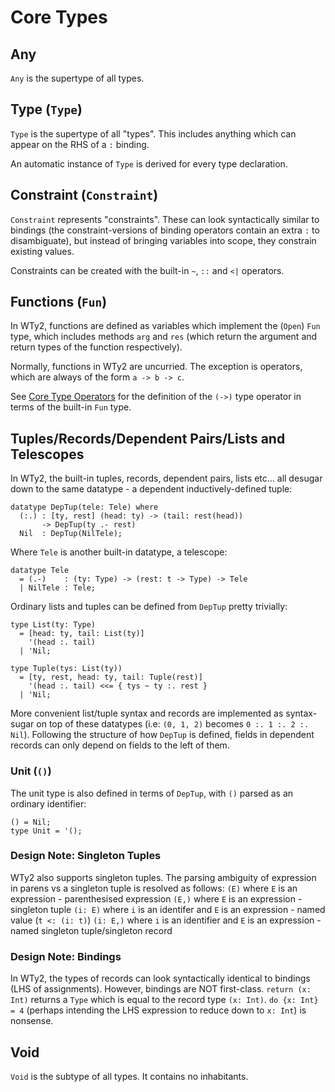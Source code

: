 # Core Types

## Any

`Any` is the supertype of all types.

## Type (`Type`)

`Type` is the supertype of all "types". This includes anything which can appear on the RHS of a `:` binding.

An automatic instance of `Type` is derived for every type declaration.

## Constraint (`Constraint`)

`Constraint` represents "constraints". These can look syntactically similar to bindings (the constraint-versions of binding operators contain an extra `:` to disambiguate), but instead of bringing variables into scope, they constrain existing values.

Constraints can be created with the built-in `~`, `::` and `<|` operators.

## Functions (`Fun`)

In WTy2, functions are defined as variables which implement the (`Open`) `Fun` type, which includes methods `arg` and `res` (which return the argument and return types of the function respectively).

Normally, functions in WTy2 are uncurried. The exception is operators, which are always of the form `a -> b -> c`.

See [Core Type Operators](./arrows.md) for the definition of the `(->)` type operator in terms of the built-in `Fun` type.

## Tuples/Records/Dependent Pairs/Lists and Telescopes

In WTy2, the built-in tuples, records, dependent pairs, lists etc... all desugar down to the same datatype - a dependent inductively-defined tuple:

```WTy2
datatype DepTup(tele: Tele) where
  (:.) : [ty, rest] (head: ty) -> (tail: rest(head))
       -> DepTup(ty .- rest)
  Nil  : DepTup(NilTele);
```

Where `Tele` is another built-in datatype, a telescope:

```WTy2
datatype Tele
  = (.-)    : (ty: Type) -> (rest: t -> Type) -> Tele
  | NilTele : Tele;
```

Ordinary lists and tuples can be defined from `DepTup` pretty trivially:

```WTy2
type List(ty: Type)
  = [head: ty, tail: List(ty)]
    '(head :. tail)
  | 'Nil;

type Tuple(tys: List(ty))
  = [ty, rest, head: ty, tail: Tuple(rest)]
    '(head :. tail) <<= { tys ~ ty :. rest }
  | 'Nil;
```

More convenient list/tuple syntax and records are implemented as syntax-sugar on top of these datatypes (i.e: `(0, 1, 2)` becomes `0 :. 1 :. 2 :. Nil`). Following the structure of how `DepTup` is defined, fields in dependent records can only depend on fields to the left of them.

### Unit (`()`)

The unit type is also defined in terms of `DepTup`, with `()` parsed as an ordinary identifier:

```
() = Nil;
type Unit = '();
```

### Design Note: Singleton Tuples

WTy2 also supports singleton tuples. The parsing ambiguity of expression in parens vs a singleton tuple is resolved as follows:
`(E)` where `E` is an expression - parenthesised expression
`(E,)` where `E` is an expression - singleton tuple
`(i: E)` where `i` is an identifer and `E` is an expression - named value (`t <: (i: t)`)
`(i: E,)` where `i` is an identifier and `E` is an expression - named singleton tuple/singleton record

### Design Note: Bindings

In WTy2, the types of records can look syntactically identical to bindings (LHS of assignments). However, bindings are NOT first-class. `return (x: Int)` returns a `Type` which is equal to the record type `(x: Int)`. `do {x: Int} = 4` (perhaps intending the LHS expression to reduce down to `x: Int`) is nonsense.

## Void

`Void` is the subtype of all types. It contains no inhabitants.

